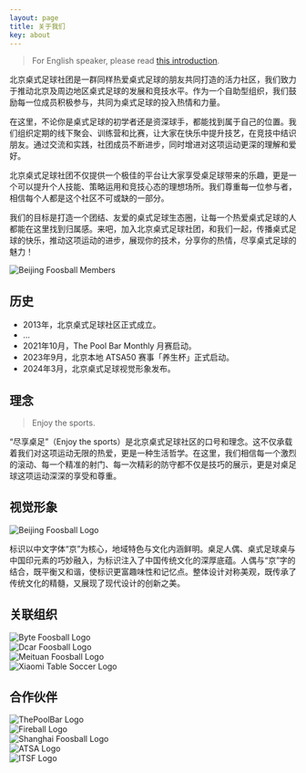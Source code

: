 ```yaml
---
layout: page
title: 关于我们
key: about
---
```


> For English speaker, please read [this introduction](/docs/introduction.html).

北京桌式足球社团是一群同样热爱桌式足球的朋友共同打造的活力社区，我们致力于推动北京及周边地区桌式足球的发展和竞技水平。作为一个自助型组织，我们鼓励每一位成员积极参与，共同为桌式足球的投入热情和力量。

在这里，不论你是桌式足球的初学者还是资深球手，都能找到属于自己的位置。我们组织定期的线下聚会、训练营和比赛，让大家在快乐中提升技艺，在竞技中结识朋友。通过交流和实践，社团成员不断进步，同时增进对这项运动更深的理解和爱好。

北京桌式足球社团不仅提供一个极佳的平台让大家享受桌足球带来的乐趣，更是一个可以提升个人技能、策略运用和竞技心态的理想场所。我们尊重每一位参与者，相信每个人都是这个社区不可或缺的一部分。

我们的目标是打造一个团结、友爱的桌式足球生态圈，让每一个热爱桌式足球的人都能在这里找到归属感。来吧，加入北京桌式足球社团，和我们一起，传播桌式足球的快乐，推动这项运动的进步，展现你的技术，分享你的热情，尽享桌式足球的魅力！

<div class="img-wrapper">
  <img alt="Beijing Foosball Members" src="/assets/images/members-hz-2025.jpg" class="img-1-2" />
</div>

## 历史

- 2013年，北京桌式足球社区正式成立。
- ...
- 2021年10月，The Pool Bar Monthly 月赛启动。
- 2023年9月，北京本地 ATSA50 赛事「养生杯」正式启动。
- 2024年3月，北京桌式足球视觉形象发布。

## 理念

> Enjoy the sports.

“尽享桌足”（Enjoy the sports）是北京桌式足球社区的口号和理念。这不仅承载着我们对这项运动无限的热爱，更是一种生活哲学。在这里，我们相信每一个激烈的滚动、每一个精准的射门、每一次精彩的防守都不仅是技巧的展示，更是对桌足球这项运动深深的享受和尊重。

## 视觉形象

<div class="img-wrapper">
  <img alt="Beijing Foosball Logo" src="/assets/images/logo.png" class="img-1-4" />
</div>

标识以中文字体“京”为核心，地域特色与文化内涵鲜明。桌足人偶、桌式足球桌与中国印元素的巧妙融入，为标识注入了中国传统文化的深厚底蕴。人偶与“京”字的结合，既平衡又和谐，使标识更富趣味性和记忆点。整体设计对称美观，既传承了传统文化的精髓，又展现了现代设计的创新之美。

## 关联组织

<div class="partners">
  <div class="partner">
    <div class="partner-image">
      <img alt="Byte Foosball Logo" src="/assets/images/partners/byte-foos.png" class="partner-logo" />
    </div>
  </div>
  <div class="partner">
    <div class="partner-image">
      <img alt="Dcar Foosball Logo" src="/assets/images/partners/dcar-foos.png" class="partner-logo" />
    </div>
  </div>
  <div class="partner">
    <div class="partner-image">
      <img alt="Meituan Foosball Logo" src="/assets/images/partners/meituan-foosball-club.png" class="partner-logo" />
    </div>
  </div>
  <div class="partner">
    <div class="partner-image">
      <img alt="Xiaomi Table Soccer Logo" src="/assets/images/partners/xiaomi-table-soccer.png" class="partner-logo" />
    </div>
  </div>
</div>

## 合作伙伴

<div class="partners">
  <div class="partner">
    <div class="partner-image">
      <img alt="ThePoolBar Logo" src="/assets/images/partners/the-pool-bar.png" class="partner-logo" />
    </div>
  </div>
  <div class="partner">
    <div class="partner-image">
      <img alt="Fireball Logo" src="/assets/images/partners/fireball.png" class="partner-logo" />
    </div>
  </div>
  <div class="partner">
    <div class="partner-image">
      <img alt="Shanghai Foosball Logo" src="/assets/images/partners/shanghai-foosball.jpg" class="partner-logo" />
    </div>
  </div>
  <div class="partner">
    <div class="partner-image">
      <img alt="ATSA Logo" src="/assets/images/partners/ATSALogo.jpg" class="partner-logo" />
    </div>
  </div>
  <div class="partner">
    <div class="partner-image">
      <img alt="ITSF Logo" src="/assets/images/partners/itsf.jpg" class="partner-logo" />
    </div>
  </div>
</div>
